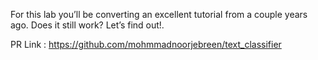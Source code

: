 For this lab you’ll be converting an excellent tutorial from a couple years ago. Does it still work? Let’s find out!.

PR Link : https://github.com/mohmmadnoorjebreen/text_classifier
